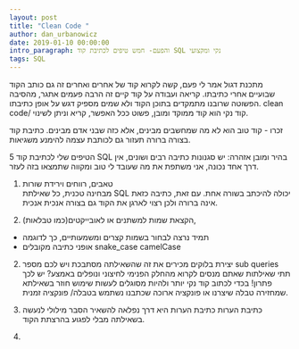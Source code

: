 ```yaml
---
layout: post
title: "Clean Code "
author: dan_urbanowicz
date: 2019-01-10 00:00:00
intro_paragraph: והפעם- חמש טיפים לכתיבת קוד SQL נקי ומקצועי
tags: SQL
---
```

מתכנת דגול אמר לי פעם, קשה לקרוא קוד של אחרים ואחרים זה גם כותב הקוד שבועיים אחרי כתיבתו.
קריאה ועבודה על קוד קיים זה הרבה פעמים אתגר, מהסיבה הפשוטה שרובנו מתמקדים בתוכן הקוד ולא שמים מספיק דגש על אופן כתיבתו.
clean code/ קוד נקי 
הוא קוד ממוקד ומובן, פשוט ככל האפשר, קריא וניתן לשינוי.

זכרו - קוד טוב הוא לא מה שמחשבים מבינים, אלא כזה שבני אדם מבינים. 
כתיבת קוד בצורה ברורה תעזור גם לכותבת עצמה להימנע משגיאות.

5 הטיפים שלי לכתיבת קוד SQL בהיר ומובן 
אזהרה: יש סגנונות כתיבה רבים ושונים, אין דרך אחד נכונה, אני משתפת את מה שעובד לי טוב ומקווה שתמצאו בזה לעזר.

1. טאבים, רווחים וירידת שורות <br>
מבחינה טכנית, כל שאילתת SQL יכולה להיכתב בשורה אחת. עם זאת, כתיבה כזאת אינה ברורה ולכן רצוי לארגן את הקוד גם בצורה אנכית אנכית.

4. הקצאת שמות למשתנים או לאובייקטים(כמו טבלאות), 
* תמיד נרצה לבחור בשמות קצרים ומשמעותיים, כך לדוגמה
* אופני כתיבה מקובלים snake_case camelCase


2. יצירת בלוקים 
מכירים את זה שהשאילתה מסתבכת ויש לכם מספר sub queries תתי שאילתות שאתם מנסים לקרוא מהחלק הפנימי לחיצוני ונופלים באמצע? יש לכך פתרון!
בכדי לכתוב קוד נקי יותר ולהיות מסוגלים לעשות שימוש חוזר בשאילתא שמחזירה טבלה שיצרנו או פונקציה ארוכה שכתבנו נשתמש בטבלה/ פונקציה זמנית.

3. כתיבת הערות
כתיבת הערות היא דרך נפלאה להשאיר הסבר מילולי לנעשה בשאילתה מבלי לפגוע בהרצתת הקוד.




5. 
